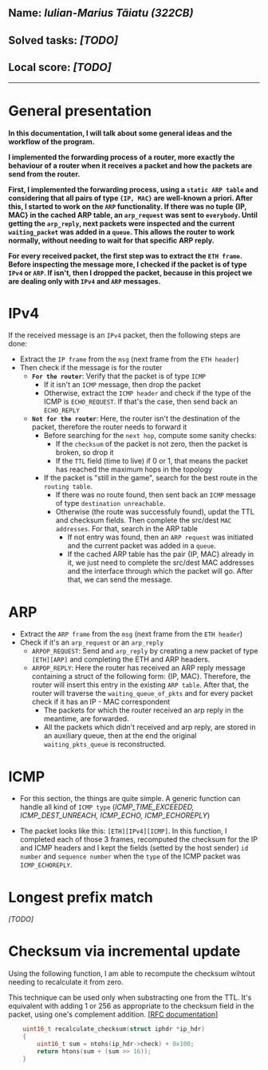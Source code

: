 ## Name: *Iulian-Marius Tăiatu (322CB)*
## Solved tasks: *[TODO]*
## Local score: *[TODO]*
---

# General presentation

**In this documentation, I will talk about some general ideas and the workflow of the program.**

**I implemented the forwarding process of a router, more exactly the behaviour of a router when it receives a packet and how the packets are send from the router.**


**First, I implemented the forwarding process, using a `static ARP table` and considering that all pairs of type `{IP, MAC}` are well-known a priori. After this, I started to work on the `ARP` functionality. If there was no tuple {IP, MAC} in the cached ARP table, an `arp_request` was sent to `everybody`. Until getting the `arp_reply`, next packets were inspected and the current `waiting_packet` was added in a `queue`. This allows the router to work normally, without needing to wait for that specific ARP reply.**

**For every received packet, the first step was to extract the `ETH frame`. Before inspecting the message more, I checked if the packet is of type `IPv4` or `ARP`. If isn't, then I dropped the packet, because in this project we are dealing only with `IPv4` and `ARP` messages.**

# IPv4
If the received message is an `IPv4` packet, then the following steps are done:
- Extract the `IP frame` from the `msg` (next frame from the `ETH header`)
- Then check if the message is for the router
    - **`For the router`**: Verify that the packet is of type `ICMP`
        - If it isn't an `ICMP` message, then drop the packet
        - Otherwise, extract the `ICMP header` and check if the type of the ICMP is `ECHO_REQUEST`. If that's the case, then send back an `ECHO_REPLY`
    - **`Not for the router`**: Here, the router isn't the destination of the packet, therefore the router needs to forward it
        - Before searching for the `next hop`, compute some sanity checks:
            - If the `checksum` of the packet is not zero, then the packet is broken, so drop it
            - If the `TTL` field (time to live) if 0 or 1, that means the packet has reached the maximum hops in the topology
        - If the packet is "still in the game", search for the best route in the `routing table`.
            - If there was no route found, then sent back an `ICMP` message of type `destination unreachable`.
            - Otherwise (the route was successfuly found), updat the TTL and checksum fields. Then complete the src/dest `MAC addresses`. For that, search in the ARP table
                - If not entry was found, then an `ARP request` was initiated and the current packet was added in a `queue`.
                - If the cached ARP table has the pair {IP, MAC} already in it, we just need to complete the src/dest MAC addresses and the interface through which the packet will go. After that, we can send the message.

# ARP
- Extract the `ARP frame` from the `msg` (next frame from the `ETH header`)
- Check if it's an `arp_request` or an `arp_reply`
    - `ARPOP_REQUEST`: Send and `arp_reply` by creating a new packet of type `[ETH][ARP]` and completing the ETH and ARP headers.
    - `ARPOP_REPLY`: Here the router has received an ARP reply message containing a struct of the following form: {IP, MAC}. Therefore, the router will insert this entry in the existing `ARP table`. After that, the router will traverse the `waiting_queue_of_pkts` and for every packet check if it has an IP - MAC correspondent
        - The packets for which the router received an arp reply in the meantime, are forwarded.
        - All the packets which didn't received and arp reply, are stored in an auxiliary queue, then at the end the original `waiting_pkts_queue` is reconstructed.

# ICMP
- For this section, the things are quite simple. A generic function can handle all kind of `ICMP type` (*ICMP_TIME_EXCEEDED, ICMP_DEST_UNREACH, ICMP_ECHO, ICMP_ECHOREPLY*)

- The packet looks like this: `[ETH][IPv4][ICMP]`. In this function, I completed each of those 3 frames, recomputed the checksum for the IP and ICMP headers and I kept the fields (setted by the host sender) `id number` and `sequence number` when the `type` of the ICMP packet was `ICMP_ECHOREPLY`.

# Longest prefix match

*[TODO]*

# Checksum via incremental update
Using the following function, I am able to recompute the checksum wihtout needing to recalculate it from zero.

This technique can be used only when substracting one from the TTL. It's equivalent with adding 1 or 256 as appropriate to the checksum field in the packet, using one's complement addition. [[RFC documentation](https://www.rfc-editor.org/rfc/pdfrfc/rfc1141.txt.pdf)]

```c
    uint16_t recalculate_checksum(struct iphdr *ip_hdr)
    {
        uint16_t sum = ntohs(ip_hdr->check) + 0x100;
        return htons(sum + (sum >> 16));
    }
